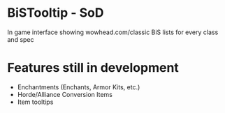 # BiSTooltip - SoD
In game interface showing wowhead.com/classic BiS lists for every class and spec

# Features still in development
- Enchantments (Enchants, Armor Kits, etc.)
- Horde/Alliance Conversion Items
- Item tooltips
